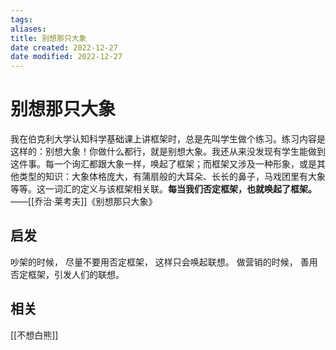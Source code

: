 ```yaml
---
tags: 
aliases: 
title: 别想那只大象
date created: 2022-12-27
date modified: 2022-12-27
---
```


# 别想那只大象


我在伯克利大学认知科学基础课上讲框架时，总是先叫学生做个练习。练习内容是这样的：别想大象！你做什么都行，就是别想大象。我还从来没发现有学生能做到这件事。每一个询汇都跟大象一样，唤起了框架；而框架又涉及一种形象，或是其他类型的知识：大象体格庞大，有蒲扇般的大耳朵、长长的鼻子，马戏团里有大象等等。这一词汇的定义与该框架相关联。**每当我们否定框架，也就唤起了框架。**——[[乔治·莱考夫]]《别想那只大象》


## 启发
吵架的时候， 尽量不要用否定框架， 这样只会唤起联想。 
做营销的时候， 善用否定框架，引发人们的联想。 

## 相关

[[不想白熊]]

